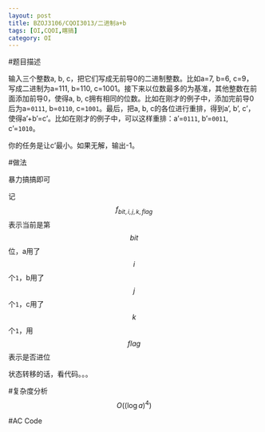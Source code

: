 ```yaml
---
layout: post
title: BZOJ3106/CQOI3013/二进制a+b
tags: [OI,CQOI,瞎搞]
category: OI
---
```


#题目描述

输入三个整数a, b, c，把它们写成无前导0的二进制整数。比如a=7, b=6, c=9，写成二进制为a=111, b=110, c=1001。接下来以位数最多的为基准，其他整数在前面添加前导0，使得a, b, c拥有相同的位数。比如在刚才的例子中，添加完前导0后为a=`0111`, b=`0110`, c=`1001`。最后，把a, b, c的各位进行重排，得到a’, b’, c’，使得a’+b’=c’。比如在刚才的例子中，可以这样重排：a’=`0111`, b’=`0011`, c’=`1010`。

你的任务是让c’最小。如果无解，输出-1。

#做法

暴力搞搞即可

记$$f_{bit,i,j,k,flag}$$表示当前是第$$bit$$位，a用了$$i$$个`1`，b用了$$j$$个`1`，c用了$$k$$个`1`，用$$flag$$表示是否进位

状态转移的话，看代码。。。

#复杂度分析
$$O((\log a)^4)$$

#AC Code

<script src="https://gist.github.com/erjiaqing/10438876.js"></script>



